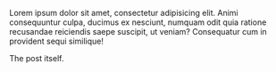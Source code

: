 Lorem ipsum dolor sit amet, consectetur adipisicing elit. Animi consequuntur culpa, ducimus ex nesciunt, numquam odit quia ratione recusandae reiciendis saepe suscipit, ut veniam? Consequatur cum in provident sequi similique!

The post itself.